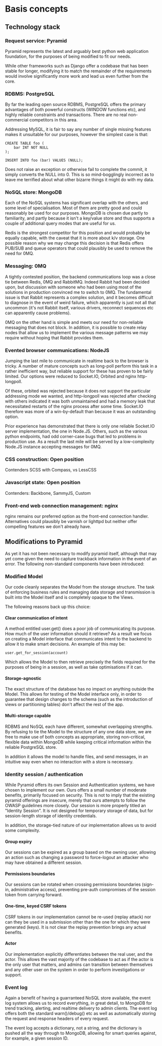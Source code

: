 # Basis concepts

## Technology stack

### Request service: Pyramid

Pyramid represents the latest and arguably best python web application foundation, for the purposes of being modified to fit our needs.

While other frameworks such as Django offer a codebase that has been stable for longer, modifying it to match the remainder of the requirements would
involve significantly more work and lead us even further from the core.

### RDBMS: PostgreSQL

By far the leading open source RDBMS, PostgreSQL offers the primary advantages of both powerful constructs (WINDOW functions etc), and
highly reliable constraints and transactions. There are no real non-commercial competitors in this area.

Addressing MySQL, it is fair to say any number of single missing features makes it unsuitable for our purposes, however
the simplest case is that:

```
CREATE TABLE foo (
    bar INT NOT NULL
);

INSERT INTO foo (bar) VALUES (NULL);
```

Does not raise an exception or otherwise fail to complete the commit, it simply converts the NULL into 0. This is so
mind-bogglingly incorrect as to leave me terrified about what other bizarre things it might do with my data.

### NoSQL store: MongoDB

Each of the NoSQL systems has significant overlap with the others, and some level of specialisation. Most of them are
pretty good and could reasonably be used for our purposes. MongoDB is chosen due partly to familiarity, and partly
because it isn't a key/value store and thus supports a couple of additional query modes that are useful for us.

Redis is the strongest competitor for this position and would probably be equally capable, with the caveat that it
is more about k/v storage. One possible reason why we may change this decision is that Redis offers PUB/SUB and queue
operators that could plausibly be used to remove the need for 0MQ.

### Messaging: 0MQ

A tightly contested position, the backend communications loop was a close tie between Redis, 0MQ and RabbitMQ. Indeed
Rabbit had been decided upon, but discussion with someone who had been using most of the solutions in production
convinced me to switch to 0MQ. The fundamental issue is that Rabbit represents a complex solution, and it becomes
difficult to diagnose in the event of weird failure, which apparently is just not all that uncommon (it's not Rabbit itself,
 various drivers, reconnect sequences etc can apparently cause problems).

0MQ on the other hand is simple and meets our need for non-reliable messaging that does not block. In addition, it is
possible to create relay nodes that allow us to implement the various message patterns we may require without hoping that
Rabbit provides them.

### Evented browser communications: NodeJS

Jumping the last mile to communicate in realtime back to the browser is tricky. A number of mature concepts such as long-poll
perform this task in a rather inefficient way, but reliable support for these has proven to be fairly limited. Our
 options were reduced to Socket.IO, Orbited and nginx http-longpoll.

Of these, orbited was rejected because it does not support the particular addressing mode we wanted, and http-longpoll
was rejected after checking with others indicated it was both unmaintained and had a memory leak that necessitated restarts
of the nginx process after some time. Socket.IO therefore was more of a win-by-default than because it was an outstanding
option.

Prior experience has demonstrated that there is only one reliable Socket.IO server implementation, the one in Node.JS.
Others, such as the various python endpoints, had odd corner-case bugs that led to problems in production use. As a
result the last mile will be served by a low-complexity Node.JS instance accepting messages for 0MQ.

### CSS construction: Open position

Contenders SCSS with Compass, vs LessCSS

### Javascript state: Open position

Contenders: Backbone, SammyJS, Custom

### Front-end web connection management: nginx

nginx remains our preferred option as the front-end connection handler. Alternatives could plausibly be varnish
or lighttpd but neither offer compelling features we don't already have.


## Modifications to Pyramid

As yet it has not been necessary to modify pyramid itself, although that may yet come given the need to capture trackback
information in the event of an error. The following non-standard components have been introduced:

### Modified Model

Our code cleanly separates the Model from the storage structure. The task of enforcing business rules and managing data
storage and transmission is built into the Model itself and is completely opaque to the Views.

The following reasons back up this choice:

#### Clear communication of intent

A method entitled user.get() does a poor job of communicating its purpose. How much of the user information should it
retrieve? As a result we focus on creating a Model interface that communicates intent to the backend to allow it to
make smart decisions. An example of this may be:

```
user.get_for_session(account)
```

Which allows the Model to then retrieve precisely the fields required for the purposes of being in a session, as well
as take optimisations if it can.

#### Storage-agnostic

The exact structure of the database has no impact on anything outside the Model. This allows for testing of the Model
interface only, in order to guarantee that design changes to the schema (such as the introduction of views or partitioning
tables) don't affect the rest of the app.

#### Multi-storage capable

RDBMS and NoSQL each have different, somewhat overlapping strengths. By refusing to tie the Model to the structure of
any one data store, we are free to make use of both concepts as appropriate, storing non-critical, flexible data
 within MongoDB while keeping critical information within the reliable PostgreSQL store.

In addition it allows the model to handle files, and send messages, in an intuitive way even when no interaction with
a store is necessary.

### Identity session / authentication

While Pyramid offers its own Session and Authentication systems, we have chosen to implement our own. Ours offers a small
number of moderate benefits, primarily focused on security. This is not to imply that the existing pyramid offerings are
insecure, merely that ours attempts to follow the OWASP guidelines more closely. Our session is more properly titled an
"Identity Session". It is not designed for temporary storage of data, but for session-length storage of identity
credentials.

In addition, the storage-tied nature of our implementation allows us to avoid some complexity.

#### Group expiry

Our sessions can be expired as a group based on the owning user, allowing an action such as changing a password to
 force-logout an attacker who may have obtained a different session.

#### Permissions boundaries

Our sessions can be rotated when crossing permissions boundaries (sign-in, administrative access), preventing pre-auth
compromises of the session token from carrying forward.

#### One-time, keyed CSRF tokens

CSRF tokens in our implementation cannot be re-used (replay attack) nor can they be used in a submission other than
the one for which they were generated (keys). It is not clear the replay prevention brings any actual benefits.

#### Actor

Our implementation explicitly differentiates between the real user, and the actor. This allows the vast majority of the
codebase to act as if the actor is the only user that matters, and admins can transition between themselves and any
other user on the system in order to perform investigations or support.

### Event log

Again a benefit of having a guarranteed NoSQL store available, the event log system allows us to record everything, in
great detail, to MongoDB for trend tracking, alerting, and realtime delivery to admin clients. The event log offers
both the standard warn()/debug() etc as well as automatically storing the request and response headers of every request.

The event log accepts a dictionary, not a string, and the dictionary is pushed all the way through to MongoDB, allowing
for smart queries against, for example, a given session ID.

